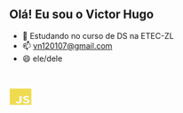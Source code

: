 ## Olá! Eu sou o Victor Hugo

- 🌱 Estudando no curso de DS na ETEC-ZL
- 📫 vn120107@gmail.com
- 😄 ele/dele

##

<div style="display: inline_flex"><br>

  <img align="center" alt="Rafa-Js" height="30" width="40" src="https://raw.githubusercontent.com/devicons/devicon/master/icons/javascript/javascript-plain.svg">

</div>
